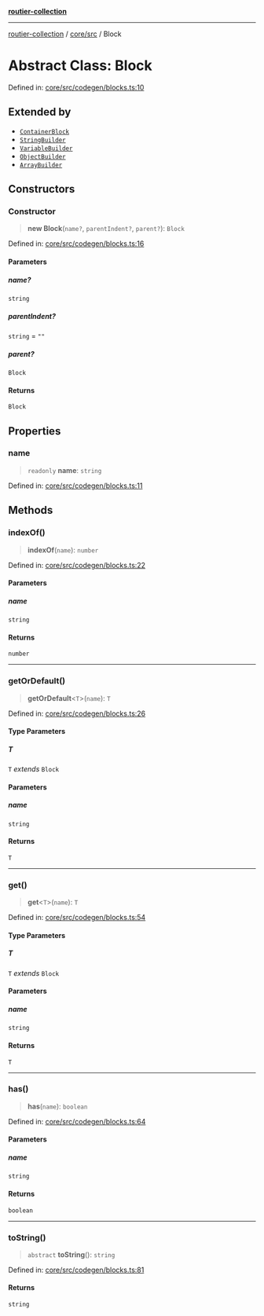 [**routier-collection**](../../../README.md)

***

[routier-collection](../../../README.md) / [core/src](../README.md) / Block

# Abstract Class: Block

Defined in: [core/src/codegen/blocks.ts:10](https://github.com/Agrejus/routier/blob/ae307d61bf9883ec014a438be7cbd96d2060d092/core/src/codegen/blocks.ts#L10)

## Extended by

- [`ContainerBlock`](ContainerBlock.md)
- [`StringBuilder`](StringBuilder.md)
- [`VariableBuilder`](VariableBuilder.md)
- [`ObjectBuilder`](ObjectBuilder.md)
- [`ArrayBuilder`](ArrayBuilder.md)

## Constructors

### Constructor

> **new Block**(`name?`, `parentIndent?`, `parent?`): `Block`

Defined in: [core/src/codegen/blocks.ts:16](https://github.com/Agrejus/routier/blob/ae307d61bf9883ec014a438be7cbd96d2060d092/core/src/codegen/blocks.ts#L16)

#### Parameters

##### name?

`string`

##### parentIndent?

`string` = `""`

##### parent?

`Block`

#### Returns

`Block`

## Properties

### name

> `readonly` **name**: `string`

Defined in: [core/src/codegen/blocks.ts:11](https://github.com/Agrejus/routier/blob/ae307d61bf9883ec014a438be7cbd96d2060d092/core/src/codegen/blocks.ts#L11)

## Methods

### indexOf()

> **indexOf**(`name`): `number`

Defined in: [core/src/codegen/blocks.ts:22](https://github.com/Agrejus/routier/blob/ae307d61bf9883ec014a438be7cbd96d2060d092/core/src/codegen/blocks.ts#L22)

#### Parameters

##### name

`string`

#### Returns

`number`

***

### getOrDefault()

> **getOrDefault**\<`T`\>(`name`): `T`

Defined in: [core/src/codegen/blocks.ts:26](https://github.com/Agrejus/routier/blob/ae307d61bf9883ec014a438be7cbd96d2060d092/core/src/codegen/blocks.ts#L26)

#### Type Parameters

##### T

`T` *extends* `Block`

#### Parameters

##### name

`string`

#### Returns

`T`

***

### get()

> **get**\<`T`\>(`name`): `T`

Defined in: [core/src/codegen/blocks.ts:54](https://github.com/Agrejus/routier/blob/ae307d61bf9883ec014a438be7cbd96d2060d092/core/src/codegen/blocks.ts#L54)

#### Type Parameters

##### T

`T` *extends* `Block`

#### Parameters

##### name

`string`

#### Returns

`T`

***

### has()

> **has**(`name`): `boolean`

Defined in: [core/src/codegen/blocks.ts:64](https://github.com/Agrejus/routier/blob/ae307d61bf9883ec014a438be7cbd96d2060d092/core/src/codegen/blocks.ts#L64)

#### Parameters

##### name

`string`

#### Returns

`boolean`

***

### toString()

> `abstract` **toString**(): `string`

Defined in: [core/src/codegen/blocks.ts:81](https://github.com/Agrejus/routier/blob/ae307d61bf9883ec014a438be7cbd96d2060d092/core/src/codegen/blocks.ts#L81)

#### Returns

`string`
